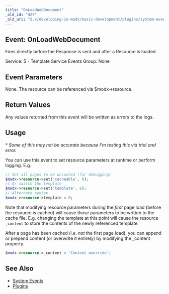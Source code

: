 ```yaml
---
title: "OnLoadWebDocument"
_old_id: "429"
_old_uri: "2.x/developing-in-modx/basic-development/plugins/system-events/onloadwebdocument"
---
```


## Event: OnLoadWebDocument 

Fires directly before the Response is sent and after a Resource is loaded.

Service: 5 - Template Service Events 
Group: None

## Event Parameters 

None. The resource can be referenced via $modx->resource.

## Return Values 

Any values returned from this event will be written as errors to the logs.

## Usage 

_\* Some of this may not be accurate because I'm testing this via trial and error._

You can use this event to set resource parameters at runtime or perform logging. E.g.

``` php 
// Set all pages to be uncached (for debugging)
$modx->resource->set('cacheable', 0);
// Or switch the template
$modx->resource->set('template', 6);
// Alternate syntax
$modx->resource->template = 6;
```

Note that modifying resource parameters during the _first_ page load (before the resource is cached) will cause those parameters to be written to the cache file. E.g. changing the template at this point will cause the resource `_content` to store the contents of the newly referenced template.

After a page has been cached (i.e. _not_ the first page load), you can append or prepend content (or overwrite it entirely) by modifying the \_content property.

``` php 
$modx->resource->_content = 'Content override';
```

## See Also 

- [System Events](extending-modx/plugins/system-events "System Events")
- [Plugins](extending-modx/plugins "Plugins")